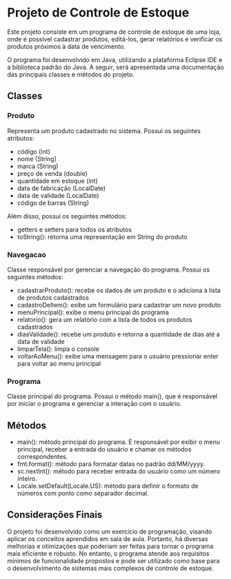 # Projeto de Controle de Estoque

Este projeto consiste em um programa de controle de estoque de uma loja, onde é possível cadastrar produtos, editá-los, gerar relatórios e verificar os produtos próximos à data de vencimento.

O programa foi desenvolvido em Java, utilizando a plataforma Eclipse IDE e a biblioteca padrão do Java. A seguir, será apresentada uma documentação das principais classes e métodos do projeto.

## Classes

### Produto

Representa um produto cadastrado no sistema. Possui os seguintes atributos:

- código (int)
- nome (String)
- marca (String)
- preço de venda (double)
- quantidade em estoque (int)
- data de fabricação (LocalDate)
- data de validade (LocalDate)
- código de barras (String)

Além disso, possui os seguintes métodos:

- getters e setters para todos os atributos
- toString(): retorna uma representação em String do produto

### Navegacao

Classe responsável por gerenciar a navegação do programa. Possui os seguintes métodos:

- cadastrarProduto(): recebe os dados de um produto e o adiciona à lista de produtos cadastrados
- cadastroDeItem(): exibe um formulário para cadastrar um novo produto
- menuPrincipal(): exibe o menu principal do programa
- relatorio(): gera um relatório com a lista de todos os produtos cadastrados
- diasValidade(): recebe um produto e retorna a quantidade de dias até a data de validade
- limparTela(): limpa o console
- voltarAoMenu(): exibe uma mensagem para o usuário pressionar enter para voltar ao menu principal

### Programa

Classe principal do programa. Possui o método main(), que é responsável por iniciar o programa e gerenciar a interação com o usuário.

## Métodos

- main(): método principal do programa. É responsável por exibir o menu principal, receber a entrada do usuário e chamar os métodos correspondentes.
- fmt.format(): método para formatar datas no padrão dd/MM/yyyy.
- sc.nextInt(): método para receber entrada do usuário como um número inteiro.
- Locale.setDefault(Locale.US): método para definir o formato de números com ponto como separador decimal.

## Considerações Finais

O projeto foi desenvolvido como um exercício de programação, visando aplicar os conceitos aprendidos em sala de aula. Portanto, há diversas melhorias e otimizações que poderiam ser feitas para tornar o programa mais eficiente e robusto. No entanto, o programa atende aos requisitos mínimos de funcionalidade propostos e pode ser utilizado como base para o desenvolvimento de sistemas mais complexos de controle de estoque.
